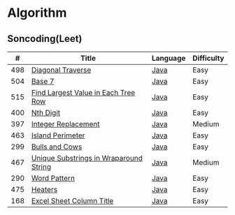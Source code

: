 # Algorithm

## Soncoding(Leet)
| # | Title | Language | Difficulty |
| --- | --- | --- | --- |
| 498 | [Diagonal Traverse](https://leetcode.com/problems/diagonal-traverse/?tab=Solutions) | [Java](https://github.com/ErickRyu/Algorithm/blob/master/Soncoding/src/_2017_02_16/DiagonalTraverse.java) | Easy|
| 504 | [Base 7](https://leetcode.com/problems/base-7/) | [Java](https://github.com/ErickRyu/Algorithm/blob/master/Soncoding/src/_2017_02_16/Base7.java) | Easy|
| 515 | [Find Largest Value in Each Tree Row](https://leetcode.com/problems/find-largest-value-in-each-tree-row/?tab=Solutions) | [Java](https://github.com/ErickRyu/Algorithm/blob/master/Soncoding/src/_2017_02_16/FindLargestValueInEachTreeRow.java) | Easy|
| 400 | [Nth Digit](https://leetcode.com/problems/nth-digit/) | [Java](https://github.com/ErickRyu/Algorithm/blob/master/Soncoding/src/NthDigit.java) | Easy|
| 397 | [Integer Replacement](https://leetcode.com/problems/integer-replacement/) | [Java](https://github.com/ErickRyu/Algorithm/blob/master/Soncoding/src/IntegerReplacement.java) | Medium |
| 463 | [Island Perimeter](https://leetcode.com/problems/island-perimeter/) | [Java](https://github.com/ErickRyu/Algorithm/blob/master/Soncoding/src/IslandPerimeter.java) | Easy |
| 299 | [Bulls and Cows](https://leetcode.com/problems/bulls-and-cows/) | [Java](https://github.com/ErickRyu/Algorithm/blob/master/Soncoding/src/BullsAndCows.java) | Easy |
| 467 | [Unique Substrings in Wraparound String](https://leetcode.com/problems/unique-substrings-in-wraparound-string/) | [Java](https://github.com/ErickRyu/Algorithm/blob/master/Soncoding/src/UniqueSubstringsInWraparoundString.java) | Medium |
| 290 | [Word Pattern](https://leetcode.com/problems/word-pattern/) | [Java](https://github.com/ErickRyu/Algorithm/blob/master/Soncoding/src/WordPattern.java) | Easy |
| 475 | [Heaters](https://leetcode.com/problems/heaters/) | [Java](https://github.com/ErickRyu/Algorithm/blob/master/Soncoding/src/Heaters.java) | Easy |
| 168 | [Excel Sheet Column Title](https://leetcode.com/problems/excel-sheet-column-title/) | [Java](https://github.com/ErickRyu/Algorithm/blob/master/Soncoding/src/ExcelSheetColumnTitle.java) | Easy |
